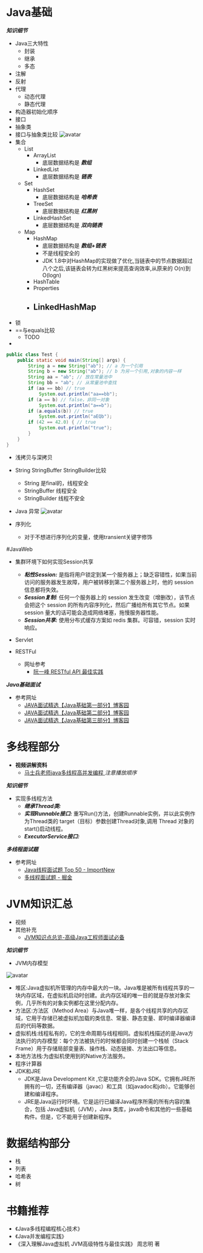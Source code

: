 # Java基础

***知识细节*** 


- Java三大特性
   - 封装
   - 继承
   - 多态 
- 注解
- 反射
- 代理
  - 动态代理
  - 静态代理
- 构造器初始化顺序
- 接口
- 抽象类
- 接口与抽象类比较
![avatar](https://github.com/sanwancoder/it_study_lib/blob/master/images/%E6%8E%A5%E5%8F%A3%E4%B8%8E%E6%8A%BD%E8%B1%A1%E7%B1%BB%E6%AF%94%E8%BE%83.jpg?raw=true)
- 集合
   - List
      - ArrayList
         - 底层数据结构是 ***数组***
      - LinkedList
         - 底层数据结构是 ***链表***  
   - Set 
   	   - HashSet
   	      - 底层数据结构是 ***哈希表***
   	   - TreeSet
   	      - 底层数据结构是 ***红黑树***
   	   - LinkedHashSet 
   	      - 底层数据结构是 ***双向链表*** 
   - Map
   	   - HashMap
   	      - 底层数据结构是 ***数组+链表***
   	      - 不是线程安全的
   	      - JDK 1.8中对HashMap的实现做了优化,当链表中的节点数据超过八个之后,该链表会转为红黑树来提高查询效率,从原来的 O(n)到 O(logn)
   	   - HashTable
   	   - Properties
   	   - LinkedHashMap
   	      -   
- 锁
- ==与equals比较
   - TODO 
- 
```java
public class Test {
	public static void main(String[] args) {
		String a = new String("ab"); // a 为一个引用
		String b = new String("ab"); // b 为另一个引用,对象的内容一样
		String aa = "ab"; // 放在常量池中
		String bb = "ab"; // 从常量池中查找
		if (aa == bb) // true
			System.out.println("aa==bb");
		if (a == b) // false，非同一对象
			System.out.println("a==b");
		if (a.equals(b)) // true
			System.out.println("aEQb");
		if (42 == 42.0) { // true
			System.out.println("true");
		}
	}
}
``` 


- 浅拷贝与深拷贝

- String StringBuffer StringBuilder比较
    - String 是final的，线程安全
    - StringBuffer 线程安全
    - StringBuilder 线程不安全

- Java 异常
![avatar](https://github.com/sanwancoder/it_study_lib/blob/master/images/Java%E5%BC%82%E5%B8%B8%E7%B1%BB%E5%B1%82%E6%AC%A1%E5%9B%BE.png?raw=true)
- 序列化
   - 对于不想进行序列化的变量，使用transient关键字修饰 


#JavaWeb
- 集群环境下如何实现Session共享
   - ***粘性Session:*** 是指将用户锁定到某一个服务器上；缺乏容错性，如果当前访问的服务器发生故障，用户被转移到第二个服务器上时，他的 session 信息都将失效。
   - ***Session复制:*** 任何一个服务器上的 session 发生改变（增删改），该节点会把这个 session 的所有内容序列化，然后广播给所有其它节点。如果 session 量大的话可能会造成网络堵塞，拖慢服务器性能。
   - ***Session共享:*** 使用分布式缓存方案如 redis 集群。可容错，session 实时响应。 



- Servlet


- RESTFul
   - 网址参考
   	   - [阮一峰 RESTful API 最佳实践](http://www.ruanyifeng.com/blog/2018/10/restful-api-best-practices.html)   



***Java基础面试***

- 参考网址
   - [JAVA面试精选【Java基础第一部分】博客园](https://www.cnblogs.com/hnlshzx/p/3491587.html)
   - [JAVA面试精选【Java基础第二部分】博客园](https://www.cnblogs.com/hnlshzx/p/3492197.html)
   - [JAVA面试精选【Java基础第三部分】博客园](https://www.cnblogs.com/hnlshzx/p/3493449.html)


# 多线程部分

- **视频讲解资料**
   - [马士兵老师java多线程高并发编程
](https://www.bilibili.com/video/av33688545) *注意播放顺序*


***知识细节***



- 实现多线程方法
   - ***继承Thread类:*** 
   - ***实现Runnable接口:*** 重写Run()方法，创建Runnable实例，并以此实例作为Thread类的 target（目标）参数创建Thread对象,调用 Thread 对象的start()启动线程。
   - ***ExecutorService接口:*** 

***多线程面试题***
- 参考网址
   - [Java线程面试题 Top 50 - ImportNew](http://www.importnew.com/12773.html)
   - [多线程面试题 - 掘金](https://juejin.im/post/5b010a016fb9a07a99191ff7)


# JVM知识汇总
- 视频
- 其他补充
  - [JVM知识点总览-高级Java工程师面试必备](http://www.importnew.com/23792.html) 

***知识细节***

- JVM内存模型

![avatar](https://github.com/sanwancoder/it_study_lib/blob/master/images/jvm%E5%86%85%E5%AD%98%E7%BB%93%E6%9E%84.jpg?raw=true)

   - 堆区:Java虚拟机所管理的内存中最大的一块。Java堆是被所有线程共享的一块内存区域，在虚拟机启动时创建。此内存区域的唯一目的就是存放对象实例，几乎所有的对象实例都在这里分配内存。
   - 方法区:方法区（Method Area）与Java堆一样，是各个线程共享的内存区域，它用于存储已被虚拟机加载的类信息、常量、静态变量、即时编译器编译后的代码等数据。
   - 虚拟机栈:线程私有的，它的生命周期与线程相同。虚拟机栈描述的是Java方法执行的内存模型：每个方法被执行的时候都会同时创建一个栈帧（Stack Frame）用于存储局部变量表、操作栈、动态链接、方法出口等信息。
   - 本地方法栈:为虚拟机使用到的Native方法服务。
   - 程序计算器
- JDK和JRE
   - JDK是Java Development Kit	,它是功能齐全的Java SDK。它拥有JRE所拥有的一切，还有编译器（javac）和工具（如javadoc和jdb）。它能够创建和编译程序。
   - JRE是Java运行时环境。它是运行已编译Java程序所需的所有内容的集合，包括 Java虚拟机（JVM），Java 类库，java命令和其他的一些基础构件。但是，它不能用于创建新程序。


# 数据结构部分

- 栈
- 列表
- 哈希表
- 树








# 书籍推荐
  - 《Java多线程编程核心技术》
  - 《Java并发编程实践》
  - 《深入理解Java虚拟机  JVM高级特性与最佳实践》 周志明 著


      

